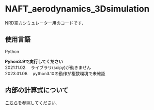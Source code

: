 # NAFT_aerodynamics_3Dsimulation
NRD空力シミュレーター用のコードです．

## 使用言語
Python  
  

**Pyhon3.9で実行してください**  
2021.11.02.　ライブラリ(scipy)が動きません  
2023.01.08.　python3.10の動作が複数環境で未確認  

## 内部の計算式について
[こちら](https://github.com/NAFT-LinkSpace/NRD_aerodynamics_3Dsimulation/AboutCalculation.md)を参照してください．  
